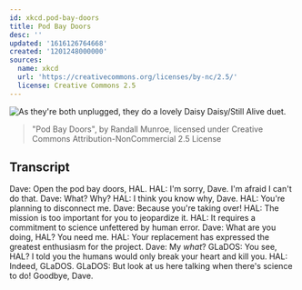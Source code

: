 ```yaml
---
id: xkcd.pod-bay-doors
title: Pod Bay Doors
desc: ''
updated: '1616126764668'
created: '1201248000000'
sources:
  name: xkcd
  url: 'https://creativecommons.org/licenses/by-nc/2.5/'
  license: Creative Commons 2.5
---
```

![As they're both unplugged, they do a lovely Daisy Daisy/Still Alive duet.](https://imgs.xkcd.com/comics/pod_bay_doors.png)
> "Pod Bay Doors", by Randall Munroe, licensed under Creative Commons Attribution-NonCommercial 2.5 License

## Transcript
Dave: Open the pod bay doors, HAL.
HAL: I'm sorry, Dave. I'm afraid I can't do that.
Dave: What? Why?
HAL: I think you know why, Dave.
HAL: You're planning to disconnect me.
Dave: Because you're taking over!
HAL: The mission is too important for you to jeopardize it.
HAL: It requires a commitment to science unfettered by human error.
Dave: What are you doing, HAL? You need me.
HAL: Your replacement has expressed the greatest enthusiasm for the project.
Dave: My *what*?
GLaDOS: You see, HAL? I told you the humans would only break your heart and kill you.
HAL: Indeed, GLaDOS.
GLaDOS: But look at us here talking when there's science to do! Goodbye, Dave.
